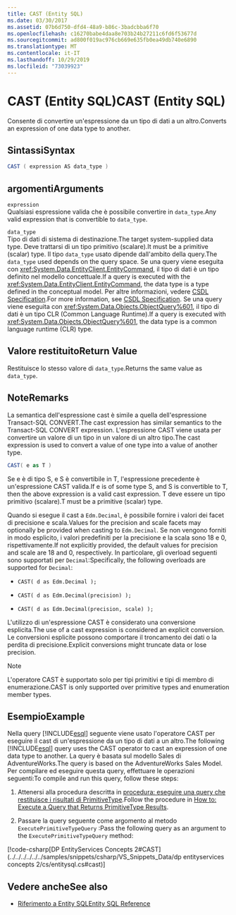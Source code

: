 ```yaml
---
title: CAST (Entity SQL)
ms.date: 03/30/2017
ms.assetid: 07b6d750-dfd4-48a9-b86c-3badcbba6f70
ms.openlocfilehash: c16270babe4daa8e703b24b27211c6fd6f53677d
ms.sourcegitcommit: ad800f019ac976cb669e635fb0ea49db740e6890
ms.translationtype: MT
ms.contentlocale: it-IT
ms.lasthandoff: 10/29/2019
ms.locfileid: "73039923"
---
```

# <a name="cast-entity-sql"></a><span data-ttu-id="9ed05-102">CAST (Entity SQL)</span><span class="sxs-lookup"><span data-stu-id="9ed05-102">CAST (Entity SQL)</span></span>
<span data-ttu-id="9ed05-103">Consente di convertire un'espressione da un tipo di dati a un altro.</span><span class="sxs-lookup"><span data-stu-id="9ed05-103">Converts an expression of one data type to another.</span></span>  
  
## <a name="syntax"></a><span data-ttu-id="9ed05-104">Sintassi</span><span class="sxs-lookup"><span data-stu-id="9ed05-104">Syntax</span></span>  
  
```csharp
CAST ( expression AS data_type )  
```  
  
## <a name="arguments"></a><span data-ttu-id="9ed05-105">argomenti</span><span class="sxs-lookup"><span data-stu-id="9ed05-105">Arguments</span></span>  
 `expression`  
 <span data-ttu-id="9ed05-106">Qualsiasi espressione valida che è possibile convertire in `data_type`.</span><span class="sxs-lookup"><span data-stu-id="9ed05-106">Any valid expression that is convertible to `data_type`.</span></span>  
  
 `data_type`  
 <span data-ttu-id="9ed05-107">Tipo di dati di sistema di destinazione.</span><span class="sxs-lookup"><span data-stu-id="9ed05-107">The target system-supplied data type.</span></span> <span data-ttu-id="9ed05-108">Deve trattarsi di un tipo primitivo (scalare).</span><span class="sxs-lookup"><span data-stu-id="9ed05-108">It must be a primitive (scalar) type.</span></span> <span data-ttu-id="9ed05-109">Il tipo `data_type` usato dipende dall'ambito della query.</span><span class="sxs-lookup"><span data-stu-id="9ed05-109">The `data_type` used depends on the query space.</span></span> <span data-ttu-id="9ed05-110">Se una query viene eseguita con <xref:System.Data.EntityClient.EntityCommand>, il tipo di dati è un tipo definito nel modello concettuale.</span><span class="sxs-lookup"><span data-stu-id="9ed05-110">If a query is executed with the <xref:System.Data.EntityClient.EntityCommand>, the data type is a type defined in the conceptual model.</span></span> <span data-ttu-id="9ed05-111">Per altre informazioni, vedere [CSDL Specification](csdl-specification.md).</span><span class="sxs-lookup"><span data-stu-id="9ed05-111">For more information, see [CSDL Specification](csdl-specification.md).</span></span> <span data-ttu-id="9ed05-112">Se una query viene eseguita con <xref:System.Data.Objects.ObjectQuery%601>, il tipo di dati è un tipo CLR (Common Language Runtime).</span><span class="sxs-lookup"><span data-stu-id="9ed05-112">If a query is executed with <xref:System.Data.Objects.ObjectQuery%601>, the data type is a common language runtime (CLR) type.</span></span>  
  
## <a name="return-value"></a><span data-ttu-id="9ed05-113">Valore restituito</span><span class="sxs-lookup"><span data-stu-id="9ed05-113">Return Value</span></span>  
 <span data-ttu-id="9ed05-114">Restituisce lo stesso valore di `data_type`.</span><span class="sxs-lookup"><span data-stu-id="9ed05-114">Returns the same value as `data_type`.</span></span>  
  
## <a name="remarks"></a><span data-ttu-id="9ed05-115">Note</span><span class="sxs-lookup"><span data-stu-id="9ed05-115">Remarks</span></span>  
 <span data-ttu-id="9ed05-116">La semantica dell'espressione cast è simile a quella dell'espressione Transact-SQL CONVERT.</span><span class="sxs-lookup"><span data-stu-id="9ed05-116">The cast expression has similar semantics to the Transact-SQL CONVERT expression.</span></span> <span data-ttu-id="9ed05-117">L'espressione CAST viene usata per convertire un valore di un tipo in un valore di un altro tipo.</span><span class="sxs-lookup"><span data-stu-id="9ed05-117">The cast expression is used to convert a value of one type into a value of another type.</span></span>  
  
```csharp
CAST( e as T )  
```  
  
 <span data-ttu-id="9ed05-118">Se e è di tipo S, e S è convertibile in T, l'espressione precedente è un'espressione CAST valida.</span><span class="sxs-lookup"><span data-stu-id="9ed05-118">If e is of some type S, and S is convertible to T, then the above expression is a valid cast expression.</span></span> <span data-ttu-id="9ed05-119">T deve essere un tipo primitivo (scalare).</span><span class="sxs-lookup"><span data-stu-id="9ed05-119">T must be a primitive (scalar) type.</span></span>  
  
 <span data-ttu-id="9ed05-120">Quando si esegue il cast a `Edm.Decimal`, è possibile fornire i valori dei facet di precisione e scala.</span><span class="sxs-lookup"><span data-stu-id="9ed05-120">Values for the precision and scale facets may optionally be provided when casting to `Edm.Decimal`.</span></span> <span data-ttu-id="9ed05-121">Se non vengono forniti in modo esplicito, i valori predefiniti per la precisione e la scala sono 18 e 0, rispettivamente.</span><span class="sxs-lookup"><span data-stu-id="9ed05-121">If not explicitly provided, the default values for precision and scale are 18 and 0, respectively.</span></span> <span data-ttu-id="9ed05-122">In particolare, gli overload seguenti sono supportati per `Decimal`:</span><span class="sxs-lookup"><span data-stu-id="9ed05-122">Specifically, the following overloads are supported for `Decimal`:</span></span>  
  
- `CAST( d as Edm.Decimal );`  
  
- `CAST( d as Edm.Decimal(precision) );`  
  
- `CAST( d as Edm.Decimal(precision, scale) );`  
  
 <span data-ttu-id="9ed05-123">L'utilizzo di un'espressione CAST è considerato una conversione esplicita.</span><span class="sxs-lookup"><span data-stu-id="9ed05-123">The use of a cast expression is considered an explicit conversion.</span></span> <span data-ttu-id="9ed05-124">Le conversioni esplicite possono comportare il troncamento dei dati o la perdita di precisione.</span><span class="sxs-lookup"><span data-stu-id="9ed05-124">Explicit conversions might truncate data or lose precision.</span></span>  
  
> [!NOTE]
> <span data-ttu-id="9ed05-125">L'operatore CAST è supportato solo per tipi primitivi e tipi di membro di enumerazione.</span><span class="sxs-lookup"><span data-stu-id="9ed05-125">CAST is only supported over primitive types and enumeration member types.</span></span>  
  
## <a name="example"></a><span data-ttu-id="9ed05-126">Esempio</span><span class="sxs-lookup"><span data-stu-id="9ed05-126">Example</span></span>  
 <span data-ttu-id="9ed05-127">Nella query [!INCLUDE[esql](../../../../../../includes/esql-md.md)] seguente viene usato l'operatore CAST per eseguire il cast di un'espressione da un tipo di dati a un altro.</span><span class="sxs-lookup"><span data-stu-id="9ed05-127">The following [!INCLUDE[esql](../../../../../../includes/esql-md.md)] query uses the CAST operator to cast an expression of one data type to another.</span></span> <span data-ttu-id="9ed05-128">La query è basata sul modello Sales di AdventureWorks.</span><span class="sxs-lookup"><span data-stu-id="9ed05-128">The query is based on the AdventureWorks Sales Model.</span></span> <span data-ttu-id="9ed05-129">Per compilare ed eseguire questa query, effettuare le operazioni seguenti:</span><span class="sxs-lookup"><span data-stu-id="9ed05-129">To compile and run this query, follow these steps:</span></span>  
  
1. <span data-ttu-id="9ed05-130">Attenersi alla procedura descritta in [procedura: eseguire una query che restituisce i risultati di PrimitiveType](../how-to-execute-a-query-that-returns-primitivetype-results.md).</span><span class="sxs-lookup"><span data-stu-id="9ed05-130">Follow the procedure in [How to: Execute a Query that Returns PrimitiveType Results](../how-to-execute-a-query-that-returns-primitivetype-results.md).</span></span>  
  
2. <span data-ttu-id="9ed05-131">Passare la query seguente come argomento al metodo `ExecutePrimitiveTypeQuery` :</span><span class="sxs-lookup"><span data-stu-id="9ed05-131">Pass the following query as an argument to the `ExecutePrimitiveTypeQuery` method:</span></span>  
  
 [!code-csharp[DP EntityServices Concepts 2#CAST](../../../../../../samples/snippets/csharp/VS_Snippets_Data/dp entityservices concepts 2/cs/entitysql.cs#cast)]  
  
## <a name="see-also"></a><span data-ttu-id="9ed05-132">Vedere anche</span><span class="sxs-lookup"><span data-stu-id="9ed05-132">See also</span></span>

- [<span data-ttu-id="9ed05-133">Riferimento a Entity SQL</span><span class="sxs-lookup"><span data-stu-id="9ed05-133">Entity SQL Reference</span></span>](entity-sql-reference.md)
